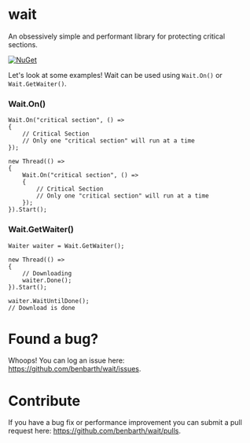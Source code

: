 # wait
An obsessively simple and performant library for protecting critical sections.

[![NuGet](https://img.shields.io/nuget/dt/wait.svg)](https://www.nuget.org/packages/wait/)


Let's look at some examples! Wait can be used using `Wait.On()` or `Wait.GetWaiter()`.

### Wait.On()
```
Wait.On("critical section", () =>
{
	// Critical Section
	// Only one "critical section" will run at a time
});

new Thread(() =>
{
	Wait.On("critical section", () =>
	{
		// Critical Section
		// Only one "critical section" will run at a time
	});
}).Start();
```

### Wait.GetWaiter()
```
Waiter waiter = Wait.GetWaiter();

new Thread(() =>
{
	// Downloading
	waiter.Done();
}).Start();

waiter.WaitUntilDone();
// Download is done
```


# Found a bug?
Whoops! You can log an issue here: https://github.com/benbarth/wait/issues.

# Contribute
If you have a bug fix or performance improvement you can submit a pull request here: https://github.com/benbarth/wait/pulls.
